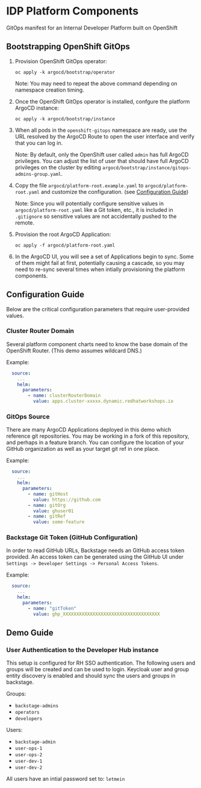 # IDP Platform Components

GitOps manifest for an Internal Developer Platform built on OpenShift

## Bootstrapping OpenShift GitOps

1. Provision OpenShift GitOps operator:

   `oc apply -k argocd/bootstrap/operator`

   Note: You may need to repeat the above command depending on namespace creation timing.

1. Once the OpenShift GitOps operator is installed, confgure the platform ArgoCD instance:

   `oc apply -k argocd/bootstrap/instance`

1. When all pods in the `openshift-gitops` namespace are ready, use the URL resolved by the ArgoCD Route to open the user interface and verify that you can log in.

   Note: By default, only the OpenShift user called `admin` has full ArgoCD privileges. You can adjust the list of user that should have full ArgoCD privileges on the cluster by editing `argocd/bootstrap/instance/gitops-admins-group.yaml`.

1. Copy the file `argocd/platform-root.example.yaml` to `argocd/platform-root.yaml` and customize the configuration. (see [Configuration Guide](#configuration-guide)) 

   Note: Since you will potentially configure sensitive values in `argocd/platform-root.yaml` like a Git token, etc., it is included in `.gitignore` so sensitive values are not accidentally pushed to the remote.

1. Provision the root ArgoCD Application:

   `oc apply -f argocd/platform-root.yaml`

1. In the ArgoCD UI, you will see a set of Applications begin to sync. Some of them might fail at first, potentially causing a cascade, so you may need to re-sync several times when intially provisioning the platform components.

## Configuration Guide

Below are the critical configuration parameters that require user-provided values.

### Cluster Router Domain

Several platform component charts need to know the base domain of the OpenShift Router. (This demo assumes wildcard DNS.)

Example:

```yaml
  source:
    ...
    helm:
      parameters:
        - name: clusterRouterDomain
          value: apps.cluster-xxxxx.dynamic.redhatworkshops.io
```


### GitOps Source

There are many ArgoCD Applications deployed in this demo which reference git repositories. You may be working in a fork of this repository, and perhaps in a feature branch. You can configure the location of your GitHub organization as well as your target git ref in one place.

Example:

```yaml
  source:
    ...
    helm:
      parameters:
        - name: gitHost
          value: https://github.com
        - name: gitOrg
          value: ghuser01
        - name: gitRef
          value: some-feature

```

### Backstage Git Token (GitHub Configuration)

In order to read GitHub URLs, Backstage needs an GitHub access token provided. An access token can be generated using the GitHub UI under `Settings -> Developer Settings -> Personal Access Tokens`.

Example:

```yaml
  source:
    ...
    helm:
      parameters:
        - name: "gitToken"
          value: ghp_XXXXXXXXXXXXXXXXXXXXXXXXXXXXXXXXXXXX
```

## Demo Guide

### User Authentication to the Developer Hub instance

This setup is configured for RH SSO authentication.  The following users and groups will be created and can be used to login.   Keycloak user and group entity discovery is enabled and should sync the users and groups in backstage.

Groups:

- `backstage-admins`
- `operators`
- `developers`

Users:

- `backstage-admin`
- `user-ops-1`
- `user-ops-2`
- `user-dev-1`
- `user-dev-2`

All users have an intial password set to: `letmein` 